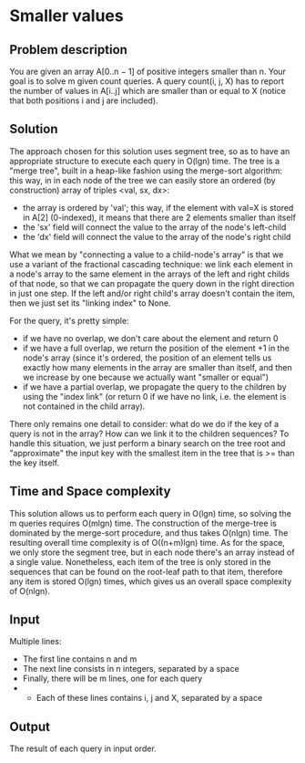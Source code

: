 # Smaller values

## Problem description

You are given an array A[0..n − 1] of positive integers smaller than n. Your goal is to solve m given count queries. A query count(i, j, X) has to report the number of values in A[i..j] which are smaller than or equal to X (notice that both positions i and j are included).

## Solution

The approach chosen for this solution uses segment tree, so as to have an appropriate structure to execute each query in O(lgn) time.
The tree is a "merge tree", built in a heap-like fashion using the merge-sort algorithm: this way, in in each node of the tree we can easily store an ordered (by construction) array of triples <val, sx, dx>:
- the array is ordered by 'val'; this way, if the element with val=X is stored in A[2] (0-indexed), it means that there are 2 elements smaller than itself
- the 'sx' field will connect the value to the array of the node's left-child
- the 'dx' field will connect the value to the array of the node's right child

What we mean by "connecting a value to a child-node's array" is that we use a variant of the fractional cascading technique: we link each element in a node's array to the same element in the arrays of the left and right childs of that node, so that we can propagate the query down in the right direction in just one step. If the left and/or right child's array doesn't contain the item, then we just set its "linking index" to None.

For the query, it's pretty simple:
- if we have no overlap, we don't care about the element and return 0
- if we have a full overlap, we return the position of the element +1 in the node's array (since it's ordered, the position of an element tells us exactly how many elements in the array are smaller than itself, and then we increase by one because we actually want "smaller or equal")
- if we have a partial overlap, we propagate the query to the children by using the "index link" (or return 0 if we have no link, i.e. the element is not contained in the child array).

There only remains one detail to consider: what do we do if the key of a query is not in the array? How can we link it to the children sequences?
To handle this situation, we just perform a binary search on the tree root and "approximate" the input key with the smallest item in the tree that is >= than the key itself.

## Time and Space complexity

This solution allows us to perform each query in O(lgn) time, so solving the m queries requires O(mlgn) time. The construction of the merge-tree is dominated by the merge-sort procedure, and thus takes O(nlgn) time. The resulting overall time complexity is of O((n+m)lgn) time.
As for the space, we only store the segment tree, but in each node there's an array instead of a single value. Nonetheless, each item of the tree is only stored in the sequences that can be found on the root-leaf path to that item, therefore any item is stored O(lgn) times, which gives us an overall space complexity of O(nlgn).

## Input

Multiple lines:
- The first line contains n and m
- The next line consists in n integers, separated by a space
- Finally, there will be m lines, one for each query
- - Each of these lines contains i, j and X, separated by a space

## Output

The result of each query in input order.